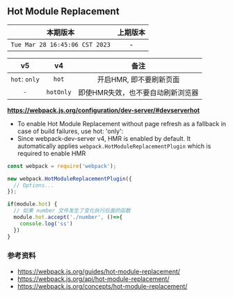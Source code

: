 ## Hot Module Replacement

|本期版本|上期版本
|:---:|:---:
`Tue Mar 28 16:45:06 CST 2023` | -

v5|v4 | 备注
:---:|:---:|:---:
`hot`: `only` | `hot` | 开启HMR, 即不要刷新页面
`-` | 	`hotOnly` | 即使HMR失效，也不要自动刷新浏览器

**<https://webpack.js.org/configuration/dev-server/#devserverhot>**

* To enable Hot Module Replacement without page refresh as a fallback in case of build failures, use hot: 'only':
* Since webpack-dev-server v4, HMR is enabled by default. It automatically applies `webpack.HotModuleReplacementPlugin` which is required to enable HMR



```javascript
const webpack = require('webpack');

new webpack.HotModuleReplacementPlugin({
  // Options...
});
```


```js
if(module.hot) {
  // 如果 number 文件发生了变化执行后面的函数
  module.hot.accept('./number', ()=>{
    console.log('ss')
  })
}
```


### 参考资料

* <https://webpack.js.org/guides/hot-module-replacement/>
* <https://webpack.js.org/api/hot-module-replacement/>
* <https://webpack.js.org/concepts/hot-module-replacement/>

